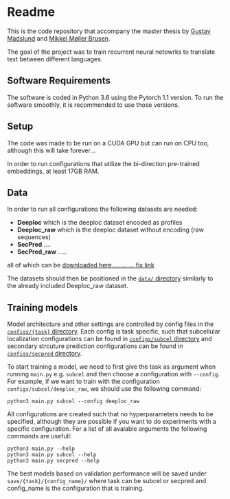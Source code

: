 # Readme

This is the code repository that accompany the master thesis by [Gustav Madslund](https://github.com/gustavmadslund) and [Mikkel Møller Brusen](https://github.com/mikkelbrusen).

The goal of the project was to train recurrent neural netowrks to translate text between different languages.

## Software Requirements

The software is coded in Python 3.6 using the Pytorch 1.1 version. 
To run the software smoothly, it is recommended to use those versions.

## Setup

The code was made to be run on a CUDA GPU but can run on CPU too, although this will take forever... 

In order to run configurations that utilize the bi-direction pre-trained embeddings, at least 17GB RAM.

## Data

In order to run all configurations the following datasets are needed:

+ **Deeploc** which is the deeploc dataset encoded as profiles
+ **Deeploc_raw** which is the deeploc dataset without encoding (raw sequences)
+ **SecPred** ....
+ **SecPred_raw** .....

all of which can be [downloaded here............. fix link](https://drive.google.com/mikkeldataaaa)

The datasets should then be positioned in the [`data/` directory](data/) similarly to the already included Deeploc_raw dataset.

## Training models

Model architecture and other settings are controlled by config files in the [`configs/{task}` directory](configs/). Each config is task specific, such that subcellular localization configurations can be found in [`configs/subcel` directory](configs/subcel/) and secondary strcuture prediction configurations can be found in [`configs/secpred` directory](configs/secpred/).

To start training a model, we need to first give the task as argument when running `main.py` e.g. `subcel` and then choose a configuration with `--config`. For example, if we want to train with the configuration `configs/subcel/deeploc_raw`, we should use the following command:

    python3 main.py subcel --config deeploc_raw

All configurations are created such that no hyperparameters needs to be specified, although they are possible if you want to do experiments with a specific configuration. For a list of all avaiable arguments the following commands are usefull:

    python3 main.py --help
    python3 main.py subcel --help
    python3 main.py secpred --help

The best models based on validation performance will be saved under `save/{task}/{config_name}/` where task can be subcel or secpred and config_name is the configuration that is training.
